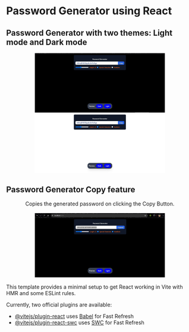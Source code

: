 # Password Generator using React 
  <h2> Password Generator with two themes: Light mode and Dark mode</h2>
  <p align="center"> <img src="pwdgendark.jpg" width="350" title="dark theme">
  <img  src="pwdgenlight.jpg" width="350" title="light theme">
    </p>
  <h2> Password Generator Copy feature</h2>
  <p align="center">  Copies the generated password on clicking the Copy Button.<br><br><img src="pwdgencopy.jpg" width="350" title="light theme"> </p>
  

This template provides a minimal setup to get React working in Vite with HMR and some ESLint rules.

Currently, two official plugins are available:

- [@vitejs/plugin-react](https://github.com/vitejs/vite-plugin-react/blob/main/packages/plugin-react/README.md) uses [Babel](https://babeljs.io/) for Fast Refresh
- [@vitejs/plugin-react-swc](https://github.com/vitejs/vite-plugin-react-swc) uses [SWC](https://swc.rs/) for Fast Refresh
